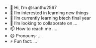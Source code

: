 - 👋 Hi, I’m @santhu2567
- 👀 I’m interested in learning new things
- 🌱 I’m currently learning btech final year
- 💞️ I’m looking to collaborate on ...
- 📫 How to reach me ....
- 😄 Pronouns: ...
- ⚡ Fun fact: ...

<!---
santhu2567/santhu2567 is a ✨ special ✨ repository because its `README.md` (this file) appears on your GitHub profile.
You can click the Preview link to take a look at your changes.
--->
